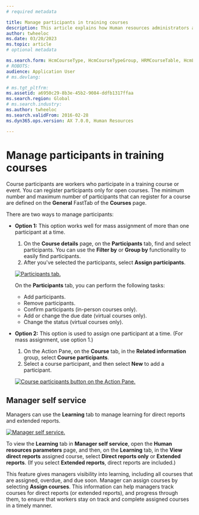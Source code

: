 ```yaml
---
# required metadata

title: Manage participants in training courses
description: This article explains how Human resources administrators and managers can use the course features to maintain information about course participants.
author: twheeloc
ms.date: 03/20/2023
ms.topic: article
# optional metadata

ms.search.form: HcmCourseType, HcmCourseTypeGroup, HRMCourseTable, HcmLearningWorkspace
# ROBOTS: 
audience: Application User
# ms.devlang: 

# ms.tgt_pltfrm: 
ms.assetid: a6950c29-8b3e-45b2-9084-ddfb1317ffaa
ms.search.region: Global
# ms.search.industry: 
ms.author: twheeloc
ms.search.validFrom: 2016-02-28
ms.dyn365.ops.version: AX 7.0.0, Human Resources

---
```


# Manage participants in training courses

Course participants are workers who participate in a training course or event. You can register participants only for open courses. The minimum number and maximum number of participants that can register for a course are defined on the **General** FastTab of the **Courses** page.

There are two ways to manage participants:

- **Option 1:** This option works well for mass assignment of more than one participant at a time.

    1. On the **Course details** page, on the **Participants** tab, find and select participants. You can use the **Filter by** or **Group by** functionality to easily find participants.
    1. After you've selected the participants, select **Assign participants**.

    [![Participants tab.](./media/Assign-part1.png)](./media/Assign-part1.png)

    On the **Participants** tab, you can perform the following tasks:

    - Add participants.
    - Remove participants.
    - Confirm participants (in-person courses only).
    - Add or change the due date (virtual courses only).
    - Change the status (virtual courses only).

- **Option 2:** This option is used to assign one participant at a time. (For mass assignment, use option 1.) 

    1. On the Action Pane, on the **Course** tab, in the **Related information** group, select **Course participants**.
    2. Select a course participant, and then select **New** to add a participant.

    [![Course participants button on the Action Pane.](./media/Course-part2.png)](./media/Course-part2.png)

## Manager self service

Managers can use the **Learning** tab to manage learning for direct reports and extended reports.

[![Manager self service.](./media/Manager-self3.png)](./media/Manager-self3.png)

To view the **Learning** tab in **Manager self service**, open the **Human resources parameters** page, and then, on the **Learning** tab, in the **View direct reports** assigned course, select **Direct reports only** or **Extended reports**. (If you select **Extended reports**, direct reports are included.)

This feature gives managers visibility into learning, including all courses that are assigned, overdue, and due soon. Manager can assign courses by selecting **Assign courses**. This information can help managers track courses for direct reports (or extended reports), and progress through them, to ensure that workers stay on track and complete assigned courses in a timely manner.


